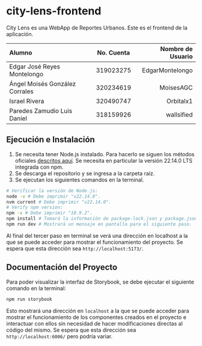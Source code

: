 # city-lens-frontend

City Lens es una WebApp de Reportes Urbanos. Este es el frontend de la aplicación.

| Alumno                         | No. Cuenta | Nombre de Usuario |
| :----------------------------- | :--------: | ----------------: |
| Edgar José Reyes Montelongo    | 319023275  |   EdgarMontelongo |
| Ángel Moisés González Corrales | 320234619  |         MoisesAGC |
| Israel Rivera                  | 320490747  |         Orbitalx1 |
| Paredes Zamudio Luis Daniel    | 318159926  |        wallsified |

## Ejecución e Instalación

1. Se necesita tener Node.js instalado. Para hacerlo se siguen los métodos
   oficiales [descritos aquí](https://nodejs.org/es).
   Se necesita en particular la versión 22.14.0 LTS integrada con npm.
2. Se descarga el repositorio y se ingresa a la carpeta raíz.
3. Se ejecutan los siguientes comandos en la terminal.

```bash
# Verificar la versión de Node.js:
node -v # Debe imprimir "v22.14.0".
nvm current # Debe imprimir "v22.14.0".
# Verify npm version:
npm -v # Debe imprimir "10.9.2".
npm install # Tomará la información de package-lock.json y package.json para instalar las dependencias.
npm run dev # Mostrará un mensaje en pantalla para el siguiente paso.
```

Al final del tercer paso en terminal se verá una dirección en localhost a la que se puede acceder para mostrar el
funcionamiento
del proyecto. Se espera que esta dirección sea `http://localhost:5173/`.

## Documentación del Proyecto

Para poder visualizar la interfaz de Storybook, se debe ejecutar el siguiente comando en la terminal:

```bash
npm run storybook
```

Esto mostrará una dirección en `localhost` a la que se puede acceder para mostrar el funcionamiento de los
componentes creados en el proyecto e interactuar con ellos sin necesidad de hacer modificaciones directas al
código del mismo. Se espera que esta dirección sea `http://localhost:6006/` pero podría variar.
